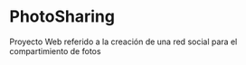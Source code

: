 PhotoSharing
============

Proyecto Web referido a la creación de una red social para el compartimiento de fotos
